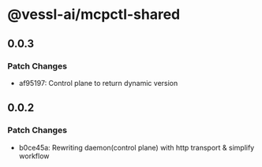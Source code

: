 # @vessl-ai/mcpctl-shared

## 0.0.3

### Patch Changes

- af95197: Control plane to return dynamic version

## 0.0.2

### Patch Changes

- b0ce45a: Rewriting daemon(control plane) with http transport & simplify workflow
